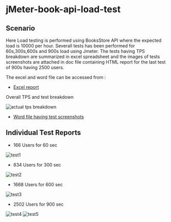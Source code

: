 # jMeter-book-api-load-test
## Scenario

Here Load testing is performed using BooksStore API where the expected load is 10000 per hour. Severall tests has been performed for 60s,300s,600s and 900s load using Jmeter. The tests having TPS breakdown are summarized in excel spreadsheet and the images of tests screenshots are attached in doc file containing HTML report for the last test of 900s having 2500 users.

The excel and word file can be accessed from :
- [Excel report](https://github.com/MdMostofaKamal/jmeter-book-api-load-test/blob/main/resources/performance%20testing%20using%20JMETER.xlsx)

Overall TPS and test breakdown

![actual tps breakdown](https://user-images.githubusercontent.com/47362218/200411566-d8e47190-fd96-4136-a955-af225015cbc1.PNG)


- [Word file having test screenshots](https://github.com/MdMostofaKamal/jmeter-book-api-load-test/blob/main/resources/test%20result%20from%20jmeter.docx)

## Individual Test Reports

- 166 Users for 60 sec

![test1](https://user-images.githubusercontent.com/47362218/200412318-3ddf7b90-e135-444f-9b88-4a6411fd8908.PNG)

- 834 Users for 300 sec

![test2](https://user-images.githubusercontent.com/47362218/200412408-e1a56c17-fa68-4294-99ee-357b6099f650.PNG)

- 1668 Users for 600 sec

![test3](https://user-images.githubusercontent.com/47362218/200412508-055d21f2-f955-4b2c-8d91-4d5bf71cbcda.PNG)

- 2502 Users for 900 sec

![test4](https://user-images.githubusercontent.com/47362218/200412618-21334973-295e-43fa-a028-50cde97ddb44.PNG)
![test5](https://user-images.githubusercontent.com/47362218/200412634-593036fe-0690-4d3e-b53d-7df62ccf0f7b.PNG)
